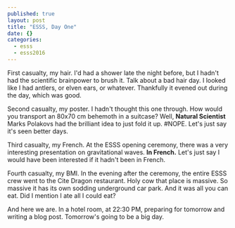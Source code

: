 ```yaml
---
published: true
layout: post
title: "ESSS, Day One"
date: {}
categories: 
  - esss
  - esss2016
---
```



First casualty, my hair. I'd had a shower late the night before, but I hadn't had the scientific brainpower to brush it. Talk about a bad hair day. I looked like I had antlers, or elven ears, or whatever. Thankfully it evened out during the day, which was good.

Second casualty, my poster. I hadn't thought this one through. How would you transport an 80x70 cm behemoth in a suitcase? Well, **Natural Scientist** Marks Polakovs had the brilliant idea to just fold it up. #NOPE. Let's just say it's seen better days.

Third casualty, my French. At the ESSS opening ceremony, there was a very interesting presentation on gravitational waves. **In French.** Let's just say I would have been interested if it hadn't been in French.

Fourth casualty, my BMI. In the evening after the ceremony, the entire ESSS crew went to the Cite Dragon restaurant. Holy cow that place is massive. So massive it has its own sodding underground car park. And it was all you can eat. Did I mention I ate all I could eat?

And here we are. In a hotel room, at 22:30 PM, preparing for tomorrow and writing a blog post. Tomorrow's going to be a big day.